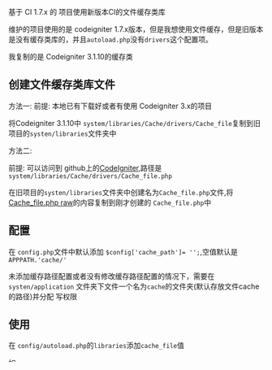 基于 CI 1.7.x 的 项目使用新版本CI的文件缓存类库



维护的项目使用的是 codeigniter 1.7.x版本，但是我想使用文件缓存，但是旧版本是没有缓存类库的，并且`autoload.php`没有`drivers`这个配置项。



我复制的是 Codeigniter 3.1.10的缓存类

## 创建文件缓存类库文件
方法一:
前提: 本地已有下载好或者有使用 Codeigniter 3.x的项目

将Codeigniter 3.1.10中 `system/libraries/Cache/drivers/Cache_file`复制到旧项目的`systen/libraries`文件夹中

方法二:

前提: 可以访问到 github上的[CodeIgniter](https://github.com/bcit-ci/CodeIgniter),路径是`system/libraries/Cache/drivers/Cache_file.php`

在旧项目的`systen/libraries`文件夹中创建名为`Cache_file.php`文件,将[Cache_file.php raw](https://raw.githubusercontent.com/bcit-ci/CodeIgniter/master/system/libraries/Cache/drivers/Cache_file.php)的内容复制到刚才创建的 `Cache_file.php`中

## 配置

在 `config.php`文件中默认添加 `$config['cache_path']= '';`,空值默认是`APPPATH.'cache/'`

未添加缓存路径配置或者没有修改缓存路径配置的情况下，需要在 `systen/application` 文件夹下文件一个名为`cache`的文件夹(默认存放文件cache的路径)并分配 写权限


## 使用




在 `config/autoload.php`的`libraries`添加`cache_file`值

如:
```
$autoload['libraries'] = array('database','cache_file');
```

使用

```
//如果没有在`autoload.php`配置自动加载，需手动加载
// $this->load->liabrary('cache_file');

$this->cache_file->set('test','test_cache');

$data = $this->cache_file->get('test');
```

具体使用方法可参考[缓存驱动器](https://codeigniter.org.cn/user_guide/libraries/caching.html)

使用的区别是

```
//Codeigniter 3.x使用文件缓存

$this->cache->file->set('test','test_cache');

$data = $this->cache->file->get('test');

//旧Codeigniter版本使用文件缓存

$this->cache_file->set('test','test_cache');

$data = $this->cache_file->get('test');
```

-------

本来想找其它 php的缓存类库，放入到旧Codeigniter项目中的，但是想想 Codenigter 新版本中就有缓存类，尝试放入到 旧CI版本的类库文件夹中使用，尝试成功，故记录过程方便以后查看。

